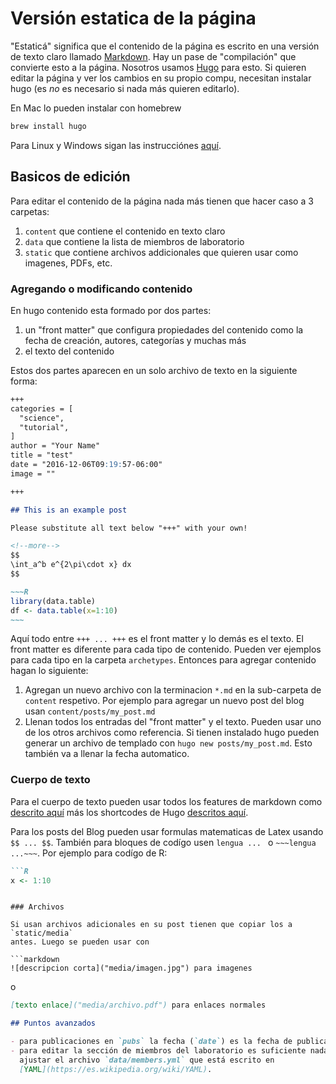 # Versión estatica de la página

"Estaticá" significa que el contenido de la página es escrito en una versión de texto claro llamado [Markdown](https://es.wikipedia.org/wiki/Markdown). Hay un pase de "compilación" que convierte esto a la página. Nosotros usamos
[Hugo](https://gohugo.io) para esto. Si quieren editar la página y ver los cambios en su propio compu, necesitan instalar hugo (es *no* es necesario si nada más quieren editarlo).

En Mac lo pueden instalar con homebrew

```bash
brew install hugo
```

Para Linux y Windows sigan las instrucciónes [aquí](http://gohugo.io/overview/quickstart/).

## Basicos de edición

Para editar el contenido de la página nada más tienen que hacer caso a 3 carpetas:

1. `content` que contiene el contenido en texto claro
2. `data` que contiene la lista de miembros de laboratorio
3. `static` que contiene archivos addicionales que quieren usar como imagenes, PDFs, etc.

### Agregando o modificando contenido

En hugo contenido esta formado por dos partes:

1. un "front matter" que configura propiedades del contenido como la fecha de creación, autores, categorías y muchas más
2. el texto del contenido

Estos dos partes aparecen en un solo archivo de texto en la siguiente forma:

```markdown
+++
categories = [
  "science",
  "tutorial",
]
author = "Your Name"
title = "test"
date = "2016-12-06T09:19:57-06:00"
image = ""

+++

## This is an example post

Please substitute all text below "+++" with your own!

<!--more-->
$$
\int_a^b e^{2\pi\cdot x} dx
$$

~~~R
library(data.table)
df <- data.table(x=1:10)
~~~
```

Aquí todo entre `+++ ... +++` es el front matter y lo demás es el texto. El front matter es diferente para cada tipo de contenido. Pueden ver ejemplos para cada tipo en la carpeta `archetypes`. Entonces para agregar contenido hagan lo siguiente:

1. Agregan un nuevo archivo con la terminacion `*.md` en la sub-carpeta de `content` respetivo. Por ejemplo para agregar un
   nuevo post del blog usan `content/posts/my_post.md`
2. Llenan todos los entradas del "front matter" y el texto. Pueden usar uno de los otros archivos como referencia. Si tienen    instalado hugo pueden generar un archivo de templado con `hugo new posts/my_post.md`. Esto también va a llenar la fecha
   automatico.

### Cuerpo de texto

Para el cuerpo de texto pueden usar todos los features de markdown como [descrito aquí](https://guides.github.com/features/mastering-markdown/) más los shortcodes
de Hugo [descritos aquí](http://gohugo.io/extras/shortcodes/).

Para los posts del Blog pueden usar formulas matematicas de Latex usando
`$$ ... $$`. También para bloques de codígo usen ````lengua ... ```` o
`~~~lengua ...~~~`. Por ejemplo para codígo de R:

```markdown
```R
x <- 1:10
```
```

### Archivos

Si usan archivos adicionales en su post tienen que copiar los a `static/media`
antes. Luego se pueden usar con

```markdown
![descripcion corta]("media/imagen.jpg") para imagenes
```
o

```markdown
[texto enlace]("media/archivo.pdf") para enlaces normales

## Puntos avanzados

- para publicaciones en `pubs` la fecha (`date`) es la fecha de publicación
- para editar la sección de miembros del laboratorio es suficiente nada más
  ajustar el archivo `data/members.yml` que está escrito en
  [YAML](https://es.wikipedia.org/wiki/YAML).
